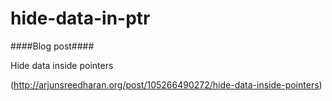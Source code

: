 hide-data-in-ptr
================



####Blog post####

Hide data inside pointers

(http://arjunsreedharan.org/post/105266490272/hide-data-inside-pointers)
